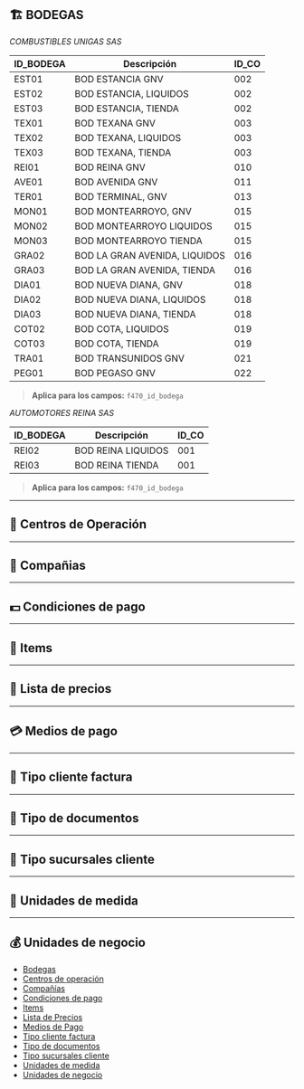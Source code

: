 ## 🏗️ BODEGAS 
  *COMBUSTIBLES UNIGAS SAS*

| **ID_BODEGA** | **Descripción**                     | **ID_CO** |
|----------------|-------------------------------------|------------|
| EST01 | BOD ESTANCIA GNV | 002 |
| EST02 | BOD ESTANCIA, LIQUIDOS | 002 |
| EST03 | BOD ESTANCIA, TIENDA | 002 |
| TEX01 | BOD TEXANA GNV | 003 |
| TEX02 | BOD TEXANA, LIQUIDOS | 003 |
| TEX03 | BOD TEXANA, TIENDA | 003 |
| REI01 | BOD REINA GNV | 010 |
| AVE01 | BOD AVENIDA GNV | 011 |
| TER01 | BOD TERMINAL, GNV | 013 |
| MON01 | BOD MONTEARROYO, GNV | 015 |
| MON02 | BOD MONTEARROYO LIQUIDOS | 015 |
| MON03 | BOD MONTEARROYO TIENDA | 015 |
| GRA02 | BOD LA GRAN AVENIDA, LIQUIDOS | 016 |
| GRA03 | BOD LA GRAN AVENIDA, TIENDA | 016 |
| DIA01 | BOD NUEVA DIANA, GNV | 018 |
| DIA02 | BOD NUEVA DIANA, LIQUIDOS | 018 |
| DIA03 | BOD NUEVA DIANA, TIENDA | 018 |
| COT02 | BOD COTA, LIQUIDOS | 019 |
| COT03 | BOD COTA, TIENDA | 019 |
| TRA01 | BOD TRANSUNIDOS GNV | 021 |
| PEG01 | BOD PEGASO GNV | 022 |

> **Aplica para los campos:** `f470_id_bodega`

  *AUTOMOTORES REINA SAS*
  
| **ID_BODEGA** | **Descripción** | **ID_CO** |
|----------------|-------------------------------------|------------|
| REI02 | BOD REINA  LIQUIDOS | 001 |
| REI03 | BOD REINA  TIENDA | 001 |

> **Aplica para los campos:** `f470_id_bodega`
---


## 🏣 Centros de Operación

---
## 🏢 Compañias

---
## 💵 Condiciones de pago

---
## 💨 Items

---
## 🎏 Lista de precios

---
## 💳 Medios de pago

---
## 👲 Tipo cliente factura

---
## 📧 Tipo de documentos

---
## 📮 Tipo sucursales cliente

---
## 📲 Unidades de medida

---
## 💰 Unidades de negocio
  - [Bodegas](Consulta/bd.md)
  - [Centros de operación](Consulta/co.md)
  - [Compañías](Consulta/cia.md)
  - [Condiciones de pago](Consulta/cp.md)
  - [Items](Consulta/item.md)
  - [Lista de Precios](Consulta/lp.md)
  - [Medios de Pago](Consulta/mp.md)
  - [Tipo cliente factura](Consulta/tcf.md)
  - [Tipo de documentos](Consulta/td.md)
  - [Tipo sucursales cliente](Consulta/tsc.md)
  - [Unidades de medida](Consulta/um.md)
  - [Unidades de negocio](Consulta/un.md)
